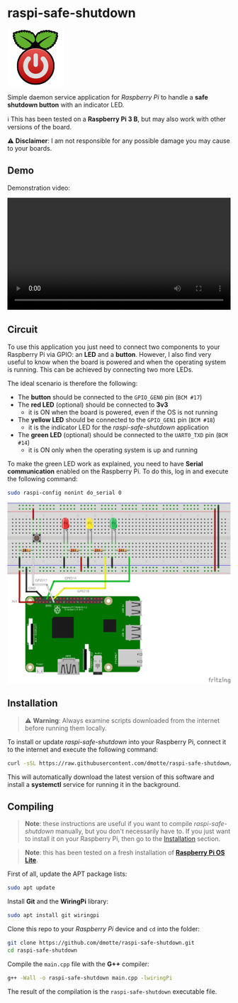 # raspi-safe-shutdown

![](icon-128.png)

Simple daemon service application for *Raspberry Pi* to handle a **safe shutdown button** with an indicator LED.

:information_source: This has been tested on a **Raspberry Pi 3 B**, but may also work with other versions of the board.

:warning: **Disclaimer**: I am not responsible for any possible damage you may cause to your boards.

## Demo

Demonstration video:

<video width="100%" controls>
    <source src="demo.mp4">
    <a href="https://dmotte.github.io/raspi-safe-shutdown/#demo" target="_blank">Watch it on GitHub Pages</a>
</video>

## Circuit

To use this application you just need to connect two components to your Raspberry Pi via GPIO: an **LED** and a **button**. However, I also find very useful to know when the board is powered and when the operating system is running. This can be achieved by connecting two more LEDs.

The ideal scenario is therefore the following:

- The **button** should be connected to the `GPIO_GEN0` pin (`BCM #17`)
- The **red LED** (optional) should be connected to **3v3**
  - it is ON when the board is powered, even if the OS is not running
- The **yellow LED** should be connected to the `GPIO_GEN1` pin (`BCM #18`)
  - it is the indicator LED for the *raspi-safe-shutdown* application
- The **green LED** (optional) should be connected to the `UART0_TXD` pin (`BCM #14`)
  - it is ON only when the operating system is up and running

To make the green LED work as explained, you need to have **Serial communication** enabled on the Raspberry Pi. To do this, log in and execute the following command:

```bash
sudo raspi-config nonint do_serial 0
```

![Circuit diagram](circuit_bb.png)

## Installation

> :warning: **Warning**: Always examine scripts downloaded from the internet before running them locally.

To install or update *raspi-safe-shutdown* into your Raspberry Pi, connect it to the internet and execute the following command:

```bash
curl -sSL https://raw.githubusercontent.com/dmotte/raspi-safe-shutdown/main/get.sh | sudo bash
```

This will automatically download the latest version of this software and install a **systemctl** service for running it in the background.

## Compiling

> **Note**: these instructions are useful if you want to compile *raspi-safe-shutdown* manually, but you don't necessarily have to. If you just want to install it on your Raspberry Pi, then go to the [Installation](#installation) section.

> **Note**: this has been tested on a fresh installation of [**Raspberry Pi OS Lite**](https://www.raspberrypi.org/software/operating-systems/).

First of all, update the APT package lists:

```bash
sudo apt update
```

Install **Git** and the **WiringPi** library:

```bash
sudo apt install git wiringpi
```

Clone this repo to your *Raspberry Pi* device and `cd` into the folder:

```bash
git clone https://github.com/dmotte/raspi-safe-shutdown.git
cd raspi-safe-shutdown
```

Compile the `main.cpp` file with the **G++** compiler:

```bash
g++ -Wall -o raspi-safe-shutdown main.cpp -lwiringPi
```

The result of the compilation is the `raspi-safe-shutdown` executable file.
